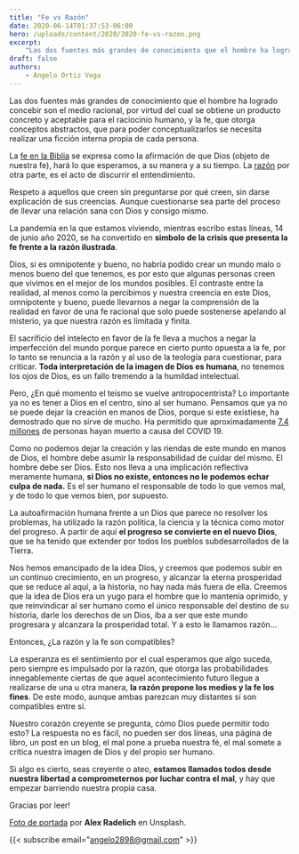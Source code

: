 ```yaml
---
title: "Fe vs Razón"
date: 2020-06-14T01:37:53-06:00
hero: /uploads/content/2020/2020-fe-vs-razon.png
excerpt:  
    "Las dos fuentes más grandes de conocimiento que el hombre ha logrado concebir son el medio racional, por virtud del cual se obtiene un producto concreto y aceptable para el raciocinio humano, y la fe, que otorga conceptos abstractos, que para poder conceptualizarlos se necesita realizar una ficción interna propia de cada persona."
draft: false
authors:
    - Angelo Ortiz Vega
---
```


Las dos fuentes más grandes de conocimiento que el hombre ha logrado concebir son el medio racional, por virtud del cual se obtiene un producto concreto y aceptable para el raciocinio humano, y la fe, que otorga conceptos abstractos, que para poder conceptualizarlos se necesita realizar una ficción interna propia de cada persona.

La [fe en la Biblia](https://www.subiblia.com/que-es-la-fe/) se expresa como la afirmación de que Dios (objeto de nuestra fe), hará lo que esperamos, a su manera y a su tiempo. La [razón](https://dle.rae.es/raz%C3%B3n) por otra parte, es el acto de discurrir el entendimiento.

Respeto a aquellos que creen sin preguntarse por qué creen, sin darse explicación de sus creencias. Aunque cuestionarse sea parte del proceso de llevar una relación sana con Dios  y consigo mismo.

La pandemia en la que estamos viviendo, mientras escribo estas líneas, 14 de junio año 2020, se ha convertido en **simbolo de la crisis que presenta la fe frente a la razón ilustrada**.

Dios, si es omnipotente y bueno, no habría podido crear un mundo malo o menos bueno del que tenemos, es por esto que algunas personas creen que vivimos en el mejor de los mundos posibles. El contraste entre la realidad, al menos como la percibimos y nuestra creencia en este Dios, omnipotente y bueno, puede llevarnos a negar la comprensión de la realidad en favor de una fe racional que solo puede sostenerse apelando al misterio, ya que nuestra razón es limitada y finita. 

El sacrificio del intelecto en favor de la fe lleva a muchos a negar la imperfección del mundo porque parece en cierto punto opuesta a la fe, por lo tanto se renuncia a la razón y al uso de la teología para cuestionar, para criticar. **Toda interpretación de la imagen de Dios es humana**, no tenemos los ojos de Dios, es un fallo tremendo a la humildad intelectual.

Pero, ¿En qué momento el teismo se vuelve antropocentrista? Lo importante ya no es tener a Dios en el centro, sino al ser humano. Pensamos que ya no se puede dejar la creación en manos de Dios, porque si este existiese, ha demostrado que no sirve de mucho. Ha permitido que aproximadamente  [7.4 millones](https://www.google.com/search?rct=j&q=muertes%20por%20el%20covid) de personas hayan muerto a causa del COVID 19.

Como no podemos dejar la creación y las riendas de este mundo en manos de Dios, el hombre debe asumir la responsabilidad de cuidar del mismo. El hombre debe ser Dios. Esto nos lleva a una implicación reflectiva meramente humana, **si Dios no existe, entonces no le podemos echar culpa de nada.** Es el ser humano el responsable de todo lo que vemos mal, y de todo lo que vemos bien, por supuesto. 

La autoafirmación humana frente a un Dios que parece no resolver los problemas, ha utilizado la razón política, la ciencia y la técnica como motor del progreso. A partir de aquí **el progreso se convierte en el nuevo Dios**, que se ha tenido que extender por todos los pueblos subdesarrollados de la Tierra.

Nos hemos emancipado de la idea Dios, y creemos que podemos subir en un continuo crecimiento, en un progreso, y alcanzar la eterna prosperidad que se reduce al aquí, a la historia, no hay nada más fuera de ella. Creemos que la idea de Dios era un yugo para el hombre que lo mantenía oprimido, y que reinvindicar al ser humano como el único responsable del destino de su historia, darle los derechos de un Dios, iba a ser que este mundo progresara y alcanzara la prosperidad total. Y a esto le llamamos razón...

Entonces, ¿La razón y la fe son compatibles?

La esperanza es el sentimiento por el cual esperamos que algo suceda, pero siempre es impulsado por la razón, que otorga las probabilidades innegablemente ciertas de que aquel acontecimiento futuro llegue a realizarse de una u otra manera, **la razón propone los medios y la fe los fines**. De este modo, aunque ambas parezcan muy distantes sí son compatibles entre sí.

Nuestro corazón creyente se pregunta, cómo Dios puede permitir todo esto? La respuesta no es fácil, no pueden ser dos líneas, una página de libro, un post en un blog, el mal pone a prueba nuestra fé, el mal somete a crítica nuestra imagen de Dios y del propio ser humano.

Si algo es cierto, seas creyente o ateo, **estamos llamados todos desde nuestra libertad a comprometernos por luchar contra el mal**, y hay que empezar barriendo nuestra propia casa.

Gracias por leer!

[Foto de portada](https://unsplash.com/photos/2gYsZUmockw) por **Alex Radelich** en Unsplash.


{{< subscribe email="angelo2898@gmail.com" >}}